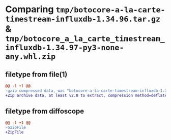# Comparing `tmp/botocore-a-la-carte-timestream-influxdb-1.34.96.tar.gz` & `tmp/botocore_a_la_carte_timestream_influxdb-1.34.97-py3-none-any.whl.zip`

## filetype from file(1)

```diff
@@ -1 +1 @@
-gzip compressed data, was "botocore-a-la-carte-timestream-influxdb-1.34.96.tar", last modified: Thu May  2 01:01:43 2024, max compression
+Zip archive data, at least v2.0 to extract, compression method=deflate
```

## filetype from diffoscope

```diff
@@ -1 +1 @@
-GzipFile
+ZipFile
```

